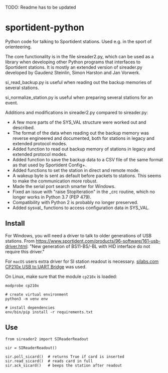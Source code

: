 TODO: Readme has to be updated

# sportident-python

Python code for talking to Sportident stations. Used e.g. in the sport of orienteering.

The core functionality is in the file sireader2.py, which can be used as a library when
developing other Python programs that interfaces to Sportident stations.
It is mostly an extended version of sireader.py developed by Gaudenz Steinlin,
Simon Harston and Jan Vorwerk.

si_read_backup.py is useful when reading out the backup memories of several stations.

si_normalize_station.py is useful when preparing several stations for an event.

Additions and modifications in sireader2.py compared to sireader.py:
- A few more parts of the SYS_VAL structure were worked out and described.
- The format of the data when reading out the backup memory was reverse
  engineered and documented, both for stations in legacy and extended
  protocol modes.
- Added function to read out backup memory of stations in legacy and
  extended protocol modes.
- Added function to save the backup data to a CSV file of the same
  format as that used by Sportident Config+.
- Added functions to set the station in direct and remote mode.
- A wakeup byte is sent as default before packets to stations.
  This seems to make the communication more robust.
- Made the serial port search smarter for Windows.
- Fixed an issue with "raise StopIteration" in the _crc routine,
  which no longer works in Python 3.7 (PEP 479).
- Compatibility with Python 2 is probably no longer preserved.
- Added sysval_ functions to access configuration data in SYS_VAL.

## Install
For Windows, you will need a driver to talk to older generations of USB stations.
From https://www.sportident.com/products/96-software/161-usb-driver.html:
"New generation of BS11-BS/-BL with HID interface do not require this driver."

For `macOS` users extra driver for SI station readout is necessary.
[silabs.com CP210x USB to UART Bridge](https://www.silabs.com/products/development-tools/software/usb-to-uart-bridge-vcp-drivers)
was used.

On Linux, make sure that the module `cp210x` is loaded:
```
modprobe cp210x
```

```
# create virtual environment
python3 -m venv env

# install dependencies
env/bin/pip install -r requirements.txt
```


## Use

```
from sireader2 import SIReaderReadout

sir = SIReaderReadout()

sir.poll_sicard()  # returns True if card is inserted
sir.read_sicard()  # reads card in full
sir.ack_sicard()   # beeps the station after readout
```
